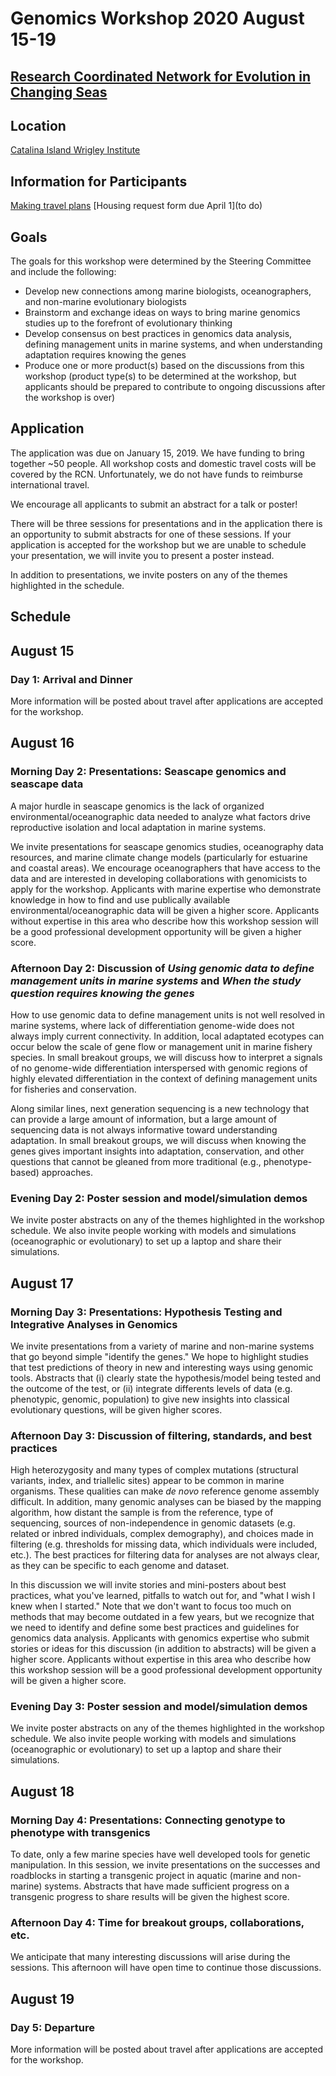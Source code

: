 # Genomics Workshop 2020 August 15-19
## [Research Coordinated Network for Evolution in Changing Seas](https://rcn-ecs.github.io/)

## Location
[Catalina Island Wrigley Institute](https://dornsife.usc.edu/wrigley/)

## Information for Participants
[Making travel plans](travel.md)
[Housing request form due April 1](to do)


## Goals
The goals for this workshop were determined by the Steering Committee and include the following:

* Develop new connections among marine biologists, oceanographers, and non-marine evolutionary biologists
* Brainstorm and exchange ideas on ways to bring marine genomics studies up to the forefront of evolutionary thinking
* Develop consensus on best practices in genomics data analysis, defining management units in marine systems, and when understanding adaptation requires knowing the genes
* Produce one or more product(s) based on the discussions from this workshop (product type(s) to be determined at the workshop, but applicants should be prepared to contribute to ongoing discussions after the workshop is over)


## Application
The application was due on January 15, 2019. We have funding to bring together ~50 people. All workshop costs and domestic travel costs will be covered by the RCN. Unfortunately, we do not have funds to reimburse international travel.

We encourage all applicants to submit an abstract for a talk or poster!

There will be three sessions for presentations and in the application there is an opportunity to submit abstracts for one of these sessions.  If your application is accepted for the workshop but we are unable to schedule your presentation, we will invite you to present a poster instead.

In addition to presentations, we invite posters on any of the themes highlighted in the schedule.

## Schedule

## August 15
### Day 1: Arrival and Dinner
More information will be posted about travel after applications are accepted for the workshop.

## August 16

### Morning Day 2: Presentations: Seascape genomics and seascape data

A major hurdle in seascape genomics is the lack of organized environmental/oceanographic data needed to analyze what factors drive reproductive isolation and local adaptation in marine systems.

We invite presentations for seascape genomics studies, oceanography data resources, and marine climate change models (particularly for estuarine and coastal areas). We encourage oceanographers that have access to the data and are interested in developing collaborations with genomicists to apply for the workshop. Applicants with marine expertise who demonstrate knowledge in how to find and use publically available environmental/oceanographic data will be given a higher score. Applicants without expertise in this area who describe how this workshop session will be a good professional development opportunity will be given a higher score.


### Afternoon Day 2: Discussion of *Using genomic data to define management units in marine systems* and *When the study question requires knowing the genes*

How to use genomic data to define management units is not well resolved in marine systems, where lack of differentiation genome-wide does not always imply current connectivity. In addition, local adaptated ecotypes can occur below the scale of gene flow or management unit in marine fishery species. In small breakout groups, we will discuss how to interpret a signals of no genome-wide differentiation interspersed with genomic regions of highly elevated differentiation in the context of defining management units for fisheries and conservation. 

Along similar lines, next generation sequencing is a new technology that can provide a large amount of information, but a large amount of sequencing data is not always informative toward understanding adaptation. In small breakout groups, we will discuss when knowing the genes gives important insights into adaptation, conservation, and other questions that cannot be gleaned from more traditional (e.g., phenotype-based) approaches.

### Evening Day 2: Poster session and model/simulation demos

We invite poster abstracts on any of the themes highlighted in the workshop schedule. We also invite people working with models and simulations (oceanographic or evolutionary) to set up a laptop and share their simulations.


## August 17
### Morning Day 3: Presentations: Hypothesis Testing and Integrative Analyses in Genomics

We invite presentations from a variety of marine and non-marine systems
that go beyond simple "identify the genes." We hope to highlight studies that test predictions of theory in new and interesting ways using genomic tools. Abstracts that (i) clearly state the hypothesis/model being tested and the outcome of the test, or (ii) integrate differents levels of data (e.g. phenotypic, genomic, population) to give new insights into classical evolutionary questions, will be given higher scores.

### Afternoon Day 3: Discussion of filtering, standards, and best practices

High heterozygosity and many types of complex mutations (structural variants, index, and triallelic sites)
appear to be common in marine organisms. These qualities can make *de novo* reference genome assembly 
difficult. In addition, many genomic analyses can be biased by the mapping algorithm, how distant the sample is from the reference, type of sequencing, sources of non-independence in genomic datasets (e.g. related or inbred individuals, complex demography), and choices made in filtering (e.g. thresholds for missing data, which individuals were included, etc.). The best practices for filtering data for analyses are not always clear, as they can be specific to each genome and dataset.

In this discussion we will invite stories and mini-posters about best practices, what you've learned, pitfalls to watch out for, and "what I wish I knew when I started." Note that we don't want to focus too much on methods that may become outdated in a few years, but we recognize that we need to identify and define some best practices and guidelines for genomics data analysis. Applicants with genomics expertise who submit stories or ideas for this discussion (in addition to abstracts) will be given a higher score. Applicants without expertise in this area who describe how this workshop session will be a good professional development opportunity will be given a higher score.

### Evening Day 3: Poster session and model/simulation demos

We invite poster abstracts on any of the themes highlighted in the workshop schedule. We also invite people working with models and simulations (oceanographic or evolutionary) to set up a laptop and share their simulations.


## August 18
### Morning Day 4: Presentations: Connecting genotype to phenotype with transgenics 

To date, only a few marine species have well developed tools for genetic manipulation. In this session, we invite presentations on the successes and roadblocks in starting a transgenic project in aquatic (marine and non-marine) systems.
Abstracts that have made sufficient progress on a transgenic progress to share results will be given the highest score.

### Afternoon Day 4: Time for breakout groups, collaborations, etc.

We anticipate that many interesting discussions will arise during the sessions. This afternoon will have open time to continue those discussions. 

## August 19
### Day 5: Departure
More information will be posted about travel after applications are accepted for the workshop.
